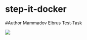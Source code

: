 # step-it-docker

  
#Author Mammadov Elbrus
Test-Task

<img src="https://cdn.programadoresbrasil.com.br/wp-content/uploads/2020/11/docker-wordpress-768x404.png">